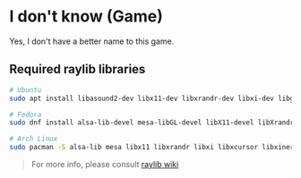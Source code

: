 # I don't know (Game)

Yes, I don't have a better name to this game.

## Required raylib libraries

```bash
# Ubuntu
sudo apt install libasound2-dev libx11-dev libxrandr-dev libxi-dev libgl1-mesa-dev libglu1-mesa-dev libxcursor-dev libxinerama-dev libwayland-dev libxkbcommon-dev

# Fedora
sudo dnf install alsa-lib-devel mesa-libGL-devel libX11-devel libXrandr-devel libXi-devel libXcursor-devel libXinerama-devel libatomic

# Arch Linux
sudo pacman -S alsa-lib mesa libx11 libxrandr libxi libxcursor libxinerama
```

> For more info, please consult [raylib wiki](https://github.com/raysan5/raylib/wiki/Working-on-GNU-Linux)
